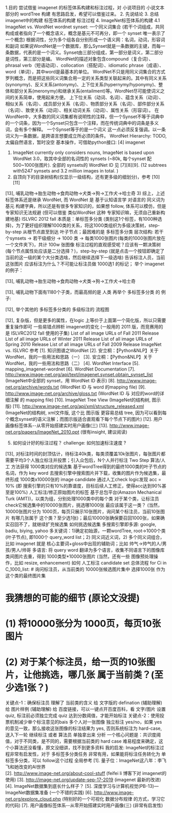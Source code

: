 1.目的
尝试借鉴 imagenet 的标签体系构建和标注过程，对 小说项目的 小说文本部分的 wordTree 构建 有思路启发，希望可以借鉴过来。
2. 先说结论
3. 总结imagenet中的构建
标签体系的构建
标注过程
4. ImageNet标签体系的构建
4.1  ImageNet vs. WordNet
wordnet
synset:  一个同义词集合 (若干个词组成，共同构成或者指向了一个概念语义，概念是基元不可再分，即一个 synset 唯一表示了一个概念)
根据词性，分为多个组各自分别形成一个语义网：名词，动词，形容词和副词
如果说WordNet是一个数据库，那么Synset就是一条数据的主键，而每一条数据，代表的是一个词义。Synset由三部分组成，第一部分是词义，第二部分是词性，第三部分是编。
WordNet的描述对象包含compound（复合词）、phrasal verb（短语动词）、collocation（搭配词）、idiomatic phrase（成语）、word（单词），其中word是最基本的单位。
WordNet不只是用同义词集合的方式罗列概念，而是把这些同义词集合用一定的关系类型关联起来的。其中有同义关系(synonymy)、反义关系(antonymy)、上下位关系(hypernymy/hyponymy)、整体和部分关系(meronymy)和继承关系(entailment)等。WordNet尽可能使词义之间的关系简单，使用起来方便。
上下位关系（动词、名词）、蕴含关系（动词）、相似关系（名词）、成员部分关系（名词）、物质部分关系（名词）、部件部分关系（名词）、致使关系（动词）、相关动词关系（动词）、属性关系（形容词）。
在WordNet中，大多数的同义词集都有说明性的注释，但一个Synset不等于词典中的一个词条，因为一个Synset只包含一个注释，而在传统词典中的词条是多义词，会有多个解释。
一个Synset等于的是一个词义 这一点必须反复强调。以一条词义为一条数据，是跨语言想要成立所必须的条件。
WordNet Hierarchy: TODO, 太偏自然语言，暂时没空
基本操作，可借助python接口: [4]
imagenet
1) ImageNet currently only considers nouns, ImageNet is based upon WordNet 3.0，取其中全部的名词性的 synsets (~80k, 每个synset 配 500~1000张图片). 全部的 synsets的 WordNet ID 见 [7][8][9].   (12 subtrees with5247 synsets and 3.2 million images in total. )
2) 自顶向下的目录树结构(仅显示一级结构，还有更多级的细划分)，参考 [10][11]


[13], 哺乳动物->胎生动物->食肉动物->犬类->狗->工作犬->哈士奇
3) 综上，上述 标签体系还是继承 WordNet, 而 WordNet 是 基于认知语言学 对语言的 同义词为基元 构建字典，所以还是有很多专家知识的，如果想 follow, 体系可以模仿，但是专家知识无法规避 (但可以借鉴 类似WordNet 这种 专家知识嘛，无须自己重新构建地基)
ISLVRC 2012 fall
本质是：单标签多分类 (类别这1个标签，有1000种选择)，为了更好组织理解1000类的关系，将这1000类组织为多级决策树，step-by-step 从根节点直至到达 叶子节点；最困难的是 多标签多分类
层次结构: 若干个synsets -> 若干级细分 -> 1000 类 -> 每类1000张图片(每类的1000张图片放在一个文件夹下)，共计 100w 张图像
标注过程的直观感受呢？应该有一颗决策树(每个节点属性处应该是二分选择？)，step-by-step (就是点击一个按钮即确定了当前的这一级的某个大分类选啥，然后继续选择下一级选啥) 告诉标注人员，当前这张图片 应该标注为什么？不可能让标注员做 1000选1 的标记；
举个 imagenet的例子：

[13], 哺乳动物->胎生动物->食肉动物->犬类->狗->工作犬->哈士奇

[13], 哺乳动物下面有1180个子类，而最高频的是 人类
再举个 多标签多分类 的 例子:

[12], 举个其他的 多标签多分类的 多级标注的 流程图

[12], 复杂版，但是更多的属性，在logic 上等价于上面第一个简化版，所以只需要重复操作即可
一些易错点辨析
imagenet的变化 (一般用的 2011 版，而竞赛用的是 ISLVRC2012 fall 使用的子集)
List of all image URLs of Fall 2011 Release
List of all image URLs of Winter 2011 Release
List of all image URLs of Spring 2010 Release
List of all image URLs of Fall 2009 Release
ImageNet vs. ISLVRC
参考
[1]. 知识图谱之WordNet
[2]. 安立桐：【Python&NLP】关于WordNet，我的一些用法和思路（一）
[3]. 安立桐：【Python&NLP】关于WordNet，我的一些用法和思路（二）
[4]. WordNet Interface
[5]. mapping_imagenet-wordnet
[6]. WordNet Documentation
[7]. http://www.image-net.org/api/text/imagenet.synset.obtain_synset_list (ImageNet中全部的 synset，用 WordNet ID 表示)
[8]. http://www.image-net.org/archive/words.txt (WordNet ID 与 word 的mapping file)
[9]. http://www.image-net.org/archive/gloss.txt (WordNet ID 与 对应的word的详细注解 的 mapping file)
[10]. ImageNet Tree View (ImageNet的结构树, 图示版)
[11]. http://www.image-net.org/api/xml/structure_released.xml (ImageNet的结构树, xml文件版, 这个比 图示版 更容易总结 tree, 因为可以看到每个概念synset的语义注解；而图示版适合直观看下每个节点下的图片)
[12]. 用户画像标签体系--从零开始搭建实时用户画像(三)
[13]. http://www.image-net.org/papers/ImageNet_2010.ppt (很有insight, 建议阅读)

5. 如何设计好的标注过程？
challenge: 如何加速标注速度 ?

[13], 对标注时间的封顶估计，待标注40k类，每类须覆盖10k张图片，每张图片都需要平均3个人独立标注并投票；引入众包后，N个人并行标注
Two Step
算法/人工 方法获得 1000类对应的候选集
基于wordTree得到的最终1000类的叶子节点的名词，作为 key word 去搜索引擎中搜索图片并下载，收集的图片作为候选集，最终形成 1000类x10000张的 image candidate
通过人工check logic发现 acc = 10% (即 搜索引擎的只有10%的靠谱度，目标后续人工修正，使得acc达到90%甚至是100%)
人工标注/修正原始图片的标签
基于总包平台(Amazon  Mechanical  Turk  (AMT))，以类为组，分别处理1000类中的每个类
对于某个类，让标注员 check它候选集中的10000张图片，挑选哪1000张 最应该属于这一类？ (当然，10000张图片分为 1000页，每页只展示10张图片，询问某个标注员，当前10张图片 有哪几张属于 这个类？至少选1张)；最后10000张确保要召回1000张，如果确实召回不了，就继续扩充候选集
如何挑选候选集
多搜索引擎即多源: google, badiu, biying, yahoo
多关键词：1)确定初始源，一颗wordTree, root->1000个类(叶子节点), 即1000个 query_word list；2) 同义词近义词，2) 多个同义词组合，比如 imagenet 就是 核心主要词+gloss中出现的辅助词；比如 帅气->帅气的人/男孩/男人/帅哥
多语言: 将 query word 翻译为多个语言，收集不同语言下的图像库
类间图片去重，得到 1000类型*10000张图片 (当然，还有一些 图像预处理操作，比如 resize, enhancement)
如何 人工标注 candidate set
总体流程
for Ci in C_1000_list:
	# 询问标注员，从当前类的 10000张候选图片集中 选择1000张 作为这个类的最终图片集
  #
  # 我猜想的可能的细节 (原论文没提)
  # (1) 将10000张分为 1000页，每页10张图片
  # (2) 对于某个标注员，给一页的10张图片，让他挑选，哪几张 属于当前类？(至少选1张？)

 关键点-1：确保标注员 理解了 当前类的含义
给 文字版的 defination (辅助理解)
给 图片样例 (辅助理解)
给 百度链接，可以一键点开百度百科，看 文字/图片
设置 quiz, 标注前必须独立完成 quiz 达到分数阈值，才能开始标注
关键点-2：使用投票机制减少单个标注意见的bais
多个人对一张图像 独立标注 yes/no，如果 yes 的意见一致，那么接收这张图像的标注结果为 yes, 否则系统标注为 hard-case, 送入下一轮 继续标注 或者 算法员 单独拿出来 分析
一个核心问题是：共识度阈值，对于不同类，是不同的，需要根据当前类的 hard case 难易程度来确定，这个小算法还没看懂，原文没细讲，找不到更多资料
我的启发: 
ImageNet的标注过程非常有启发性，对于 多标签多分类任务 非常有用，如果能将标注任务转化为 单标签多分类，可以 follow这个过程
全局参考
[1]. 量子位：ImageNet这八年：李飞飞和她改变的AI世界  
[2]. http://www.image-net.org/about-cool-stuff (feifei li 博客下对 imagenet的使用)
[3]. http://image-net.org/update-sep-17-2019 (imagenet 最新的改进)
[4]. ImageNet数据集到底长什么样子？
[5]. 深度学习与计算机视觉(PB-13)—ImageNet数据集准备 (一个不错的实践)
[6]. http://www.image-net.org/explore_cloud.php (特别好的一个可视化 数据分布规律 的方式，学习它的代码)
[7]. 用户画像标签体系--从零开始搭建实时用户画像(三) (非常有启发性)

